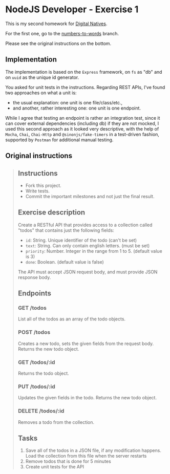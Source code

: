 # NodeJS Developer - Exercise 1

This is my second homework for [Digital Natives](https://www.digitalnatives.hu).

For the first one, go to the [numbers-to-words](https://github.com/gergooo/digitalnatives-assessment/tree/numbers-to-words) branch.

Please see the original instructions on the bottom.

## Implementation

The implementation is based on the `Express` framework, on `fs` as "db" and on `uuid` as the unique id generator.

You asked for unit tests in the instructions. Regarding REST APIs, I've found two approaches on what a unit is:

- the usual explanation: one unit is one file/class/etc.,
- and another, rather interesting one: one unit is one endpoint.

While I agree that testing an endpoint is rather an integration test, since it can cover external dependencies (including db) if they are not mocked, I used this second approach as it looked very descriptive, with the help of `Mocha`, `Chai`, `Chai-Http` and `@sinonjs/fake-timers` in a test-driven fashion, supported by `Postman` for additional manual testing.

## Original instructions

> ## Instructions
>
> - Fork this project.
> - Write tests.
> - Commit the important milestones and not just the final result.
>
> ## Exercise description
>
> Create a RESTful API that provides access to a collection called "todos" that contains just the following fields:
>
> - `id`: String. Unique identifier of the todo (can't be set)
> - `text`: String. Can only contain english letters. (must be set)
> - `priority`: Number. Integer in the range from 1 to 5. (default value is 3)
> - `done`: Boolean. (default value is false)
>
> The API must accept JSON request body, and must provide JSON response body.
>
> ## Endpoints
>
> ### GET /todos
>
> List all of the todos as an array of the todo objects.
>
> ### POST /todos
>
> Creates a new todo, sets the given fields from the request body. Returns the new todo object.
>
> ### GET /todos/:id
>
> Returns the todo object.
>
> ### PUT /todos/:id
>
> Updates the given fields in the todo. Returns the new todo object.
>
> ### DELETE /todos/:id
>
> Removes a todo from the collection.
>
> ## Tasks
>
> 1. Save all of the todos in a JSON file, if any modification happens. Load the collection from this file when the server restarts
> 2. Remove todos that is done for 5 minutes
> 3. Create unit tests for the API

